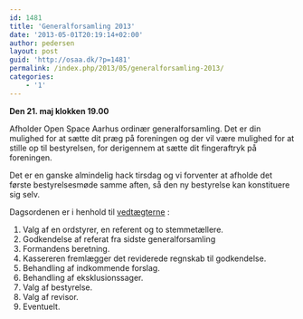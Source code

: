 ```yaml
---
id: 1481
title: 'Generalforsamling 2013'
date: '2013-05-01T20:19:14+02:00'
author: pedersen
layout: post
guid: 'http://osaa.dk/?p=1481'
permalink: /index.php/2013/05/generalforsamling-2013/
categories:
    - '1'
---
```


**Den 21. maj klokken 19.00**

Afholder Open Space Aarhus ordinær generalforsamling. Det er din mulighed for at sætte dit præg på foreningen og der vil være mulighed for at stille op til bestyrelsen, for derigennem at sætte dit fingeraftryk på foreningen.

Det er en ganske almindelig hack tirsdag og vi forventer at afholde det første bestyrelsesmøde samme aften, så den ny bestyrelse kan konstituere sig selv.

Dagsordenen er i henhold til [vedtægterne](https://www.osaa.dk//about/vedt%C3%A6gter/) :

1. Valg af en ordstyrer, en referent og to stemmetællere.
2. Godkendelse af referat fra sidste generalforsamling
3. Formandens beretning.
4. Kassereren fremlægger det reviderede regnskab til godkendelse.
5. Behandling af indkommende forslag.
6. Behandling af eksklusionssager.
7. Valg af bestyrelse.
8. Valg af revisor.
9. Eventuelt.